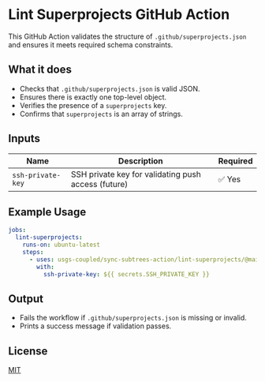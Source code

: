 # Lint Superprojects GitHub Action

This GitHub Action validates the structure of `.github/superprojects.json` and ensures it meets required schema constraints.

## What it does

- Checks that `.github/superprojects.json` is valid JSON.
- Ensures there is exactly one top-level object.
- Verifies the presence of a `superprojects` key.
- Confirms that `superprojects` is an array of strings.

## Inputs

| Name              | Description                                         | Required |
|-------------------|-----------------------------------------------------|----------|
| `ssh-private-key` | SSH private key for validating push access (future) | ✅ Yes   |

## Example Usage

```yaml
jobs:
  lint-superprojects:
    runs-on: ubuntu-latest
    steps:
      - uses: usgs-coupled/sync-subtrees-action/lint-superprojects/@main
        with:
          ssh-private-key: ${{ secrets.SSH_PRIVATE_KEY }}
```

## Output

- Fails the workflow if `.github/superprojects.json` is missing or invalid.
- Prints a success message if validation passes.

## License

[MIT](../LICENSE)